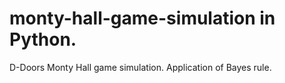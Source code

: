 # monty-hall-game-simulation in Python.
D-Doors Monty Hall game simulation. Application of Bayes rule. 
